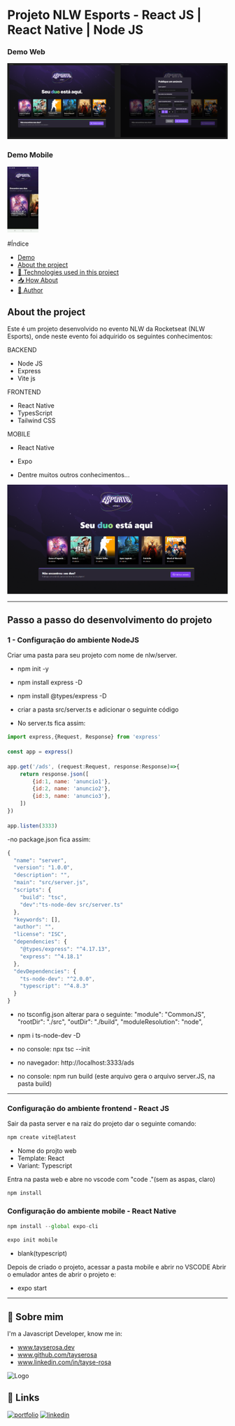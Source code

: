 
# Projeto NLW Esports - React JS | React Native | Node JS

### Demo Web
![Logo](readme.png)

### Demo Mobile
<img src="readmeMobile.gif" style="height: 150px">


#Índice
- [Demo](#️##demo)
- [ About the project](##about-the-project)
- [🚀 Technologies used in this project](#-tecnologias-utilizadas-neste-projeto)
- [📥 How About](#-como-usar)
- [🚀 Author](#-autor)


## About the project
Este é um projeto desenvolvido no evento NLW da Rocketseat (NLW Esports), onde neste evento foi adquirido os seguintes conhecimentos:

BACKEND
- Node JS
- Express
- Vite js

FRONTEND
- React Native
- TypesScript
- Tailwind CSS

MOBILE
- React Native
- Expo


- Dentre muitos outros conhecimentos...

![Logo](readme2.png)

---

## Passo a passo do desenvolvimento do projeto

### 1 - Configuração do ambiente NodeJS

Criar uma pasta para seu projeto com nome de nlw/server.

- npm init -y
- npm install express -D
- npm install @types/express -D
- criar a pasta src/server.ts e adicionar o seguinte código

- No server.ts fica assim:
```js
import express,{Request, Response} from 'express'

const app = express()

app.get('/ads', (request:Request, response:Response)=>{
    return response.json([
        {id:1, name: 'anuncio1'},
        {id:2, name: 'anuncio2'},
        {id:3, name: 'anuncio3'},
    ])
})

app.listen(3333)
```

-no package.json fica assim:
```js
{
  "name": "server",
  "version": "1.0.0",
  "description": "",
  "main": "src/server.js",
  "scripts": {
    "build": "tsc",
    "dev":"ts-node-dev src/server.ts"
  },
  "keywords": [],
  "author": "",
  "license": "ISC",
  "dependencies": {
    "@types/express": "^4.17.13",
    "express": "^4.18.1"
  },
  "devDependencies": {
    "ts-node-dev": "^2.0.0",
    "typescript": "^4.8.3"
  }
}


```
- no tsconfig.json alterar para o seguinte: 
"module": "CommonJS",       
"rootDir": "./src",
"outDir": "./build",
"moduleResolution": "node",     

- npm i ts-node-dev -D

- no console: npx tsc --init
- no navegador: http://localhost:3333/ads
- no console: npm run build (este arquivo gera o arquivo server.JS, na pasta build)

-----
### Configuração do ambiente frontend - React JS
Sair da pasta server e na raiz do projeto dar o seguinte comando:

```js
npm create vite@latest
```
- Nome do projto web
- Template: React
- Variant: Typescript

Entra na pasta web e abre no vscode com "code ."(sem as aspas, claro)

```js
npm install
```

### Configuração do ambiente mobile - React Native

```js
npm install --global expo-cli
```

```js
expo init mobile
```
- blank(typescript)

Depois de criado o projeto, acessar a pasta mobile e abrir no VSCODE
Abrir o emulador antes de abrir o projeto e:
- expo start


----


## 🚀 Sobre mim
I'm a Javascript Developer, know me in:
- www.tayserosa.dev
- www.github.com/tayserosa
- www.linkedin.com/in/tayse-rosa

![Logo](https://github.com/tayserosa.png)

## 🔗 Links
[![portfolio](https://img.shields.io/badge/my_portfolio-000?style=for-the-badge&logo=ko-fi&logoColor=white)](https://www.tayserosa.dev/)
[![linkedin](https://img.shields.io/badge/linkedin-0A66C2?style=for-the-badge&logo=linkedin&logoColor=white)](https://www.linkedin.com/in/tayse-rosa-3b683151/)


